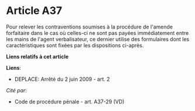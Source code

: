 # Article A37

Pour relever les contraventions soumises à la procédure de l'amende forfaitaire dans le cas où celles-ci ne sont pas payées
immédiatement entre les mains de l'agent verbalisateur, ce dernier utilise des formulaires dont les caractéristiques sont
fixées par les dispositions ci-après.

**Liens relatifs à cet article**

**Liens**:

  - DEPLACE: Arrêté du 2 juin 2009 - art. 2

_Cité par_:

  - Code de procédure pénale - art. A37-29 (VD)
